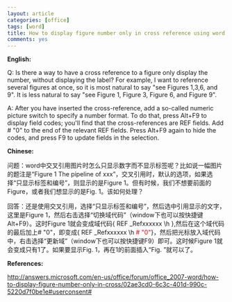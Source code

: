 ```yaml
---
layout: article
categories: [office]  
tags: [word]
title: How to display figure number only in cross reference using word (word中交叉引用图片只显示数字)
comments: yes
---
```

<b>English:</b>

Q: Is there a way to have a cross reference to a figure only display the number, without displaying the label?
For example, I want to reference several figures at once, so it is most natural to say "see Figures 1,3,6, and 9".  It is less natural to say "see Figure 1, Figure 3, Figure 6, and Figure 9".

A: After you have inserted the cross-reference, add a so-called numeric picture switch to specify a number format. To do that, press Alt+F9 to display field codes; you'll find that the cross-references are REF fields. Add \# "0" to the end of the relevant REF fields. Press Alt+F9 again to hide the codes, and press F9 to update fields in the selection. 



<b>Chinese:</b>

问题：word中交叉引用图片时怎么只显示数字而不显示标签呢？比如说一幅图片的题注是“Figure 1   The pipeline of xxx”，交叉引用时，默认的选项，如果选择“只显示标签和编号”，则显示的是Figure 1。但有时候，我们不想要前面的Figure，或者我们想显示的是Fig. 1。该如何处理？

回答：还是使用交叉引用，选择“只显示标签和编号”，然后选中引用显示的文字，这里是Figure 1，然后右击选择“切换域代码”（window下也可以按快捷键Alt+F9）。这时Figure 1就会变成域代码{ REF _Refxxxxxx \h },然后在这个域代码的最后加上\# "0"，即变成{ REF _Refxxxxxx \h<font color="#FF0000"> \# "0"</font>}，然后把光标放入域代码中，右击选择“更新域”（window下也可以按快捷键F9）即可。这时候Figure 1就会变成只有1了。如果要显示Fig. 1，再在1的前面插入“Fig. ”就可以了。


<b>References:</b>

<a href="http://answers.microsoft.com/en-us/office/forum/office_2007-word/how-to-display-figure-number-only-in-cross/02ae3cd0-6c3c-401d-990c-5220d7f0be1e#userconsent#" target="_blank">http://answers.microsoft.com/en-us/office/forum/office_2007-word/how-to-display-figure-number-only-in-cross/02ae3cd0-6c3c-401d-990c-5220d7f0be1e#userconsent#</a>
